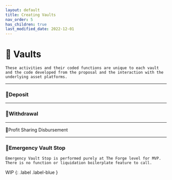 ```yaml
---
layout: default
title: Creating Vaults
nav_order: 5
has_children: true
last_modified_date: 2022-12-01
---
```


# 🏦 Vaults

	These activities and their coded functions are unique to each vault and the code developed from the proposal and the interaction with the underlying asset platforms.


***

### 💸Deposit

*** 

### 💸Withdrawal

*** 

💸Profit Sharing Disbursement
			
***

### 🛑Emergency Vault Stop
	Emergency Vault Stop is performed purely at The Forge level for MVP.
	There is no function or liquidation boilerplate feature to call.

WIP
{: .label .label-blue }
